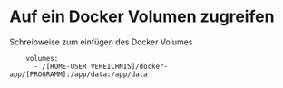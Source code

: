 # Auf ein Docker Volumen zugreifen

Schreibweise zum einfügen des Docker Volumes
```
    volumes:
      - /[HOME-USER VEREICHNIS]/docker-app/[PROGRAMM]:/app/data:/app/data
```
